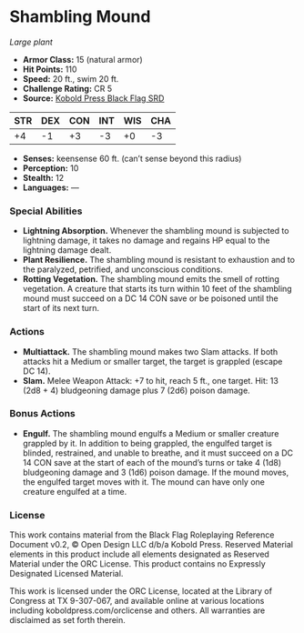 # Shambling Mound

*Large plant*

- **Armor Class:** 15 (natural armor)
- **Hit Points:** 110
- **Speed:** 20 ft., swim 20 ft.
- **Challenge Rating:** CR 5
- **Source:** [Kobold Press Black Flag SRD](https://koboldpress.com/black-flag-roleplaying/)

| STR | DEX | CON | INT | WIS | CHA |
| --- | --- | --- | --- | --- | --- |
| +4 | -1 | +3 | -3 | +0 | -3 |

- **Senses:** keensense 60 ft. (can’t sense beyond this radius)
- **Perception:** 10
- **Stealth:** 12
- **Languages:** —

### Special Abilities

- **Lightning Absorption.** Whenever the shambling mound is subjected to lightning damage, it takes no damage and regains HP equal to the lightning damage dealt.
- **Plant Resilience.** The shambling mound is resistant to exhaustion and to the paralyzed, petrified, and unconscious conditions.
- **Rotting Vegetation.** The shambling mound emits the smell of rotting vegetation. A creature that starts its turn within 10 feet of the shambling mound must succeed on a DC 14 CON save or be poisoned until the start of its next turn.

### Actions

- **Multiattack.** The shambling mound makes two Slam attacks. If both attacks hit a Medium or smaller target, the target is grappled (escape DC 14).
- **Slam.** Melee Weapon Attack: +7 to hit, reach 5 ft., one target. Hit: 13 (2d8 + 4) bludgeoning damage plus 7 (2d6) poison damage.

### Bonus Actions

- **Engulf.** The shambling mound engulfs a Medium or smaller creature grappled by it. In addition to being grappled, the engulfed target is blinded, restrained, and unable to breathe, and it must succeed on a DC 14 CON save at the start of each of the mound’s turns or take 4 (1d8) bludgeoning damage and 3 (1d6) poison damage. If the mound moves, the engulfed target moves with it. The mound can have only one creature engulfed at a time.

### License

This work contains material from the Black Flag Roleplaying Reference Document v0.2, © Open Design LLC d/b/a Kobold Press. Reserved Material elements in this product include all elements designated as Reserved Material under the ORC License. This product contains no Expressly Designated Licensed Material.

This work is licensed under the ORC License, located at the Library of Congress at TX 9-307-067, and available online at various locations including koboldpress.com/orclicense and others. All warranties are disclaimed as set forth therein.

